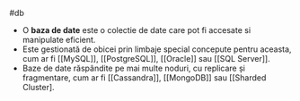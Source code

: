 #db
- O **baza de date**  este o colectie de date care pot fi accesate si manipulate eficient.
 - Este gestionată de obicei prin limbaje special concepute pentru aceasta, cum ar fi [[MySQL]], [[PostgreSQL]], [[Oracle]] sau [[SQL Server]].
 - Baze de date răspândite pe mai multe noduri, cu replicare și fragmentare, cum ar fi [[Cassandra]], [[MongoDB]] sau [[Sharded Cluster].
